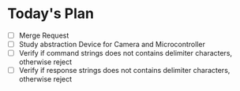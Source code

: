 
# Today's Plan

- [ ] Merge Request
- [ ] Study abstraction Device for Camera and Microcontroller 
- [ ] Verify if command strings does not contains delimiter characters, otherwise reject
- [ ] Verify if response strings does not contains delimiter characters, otherwise reject